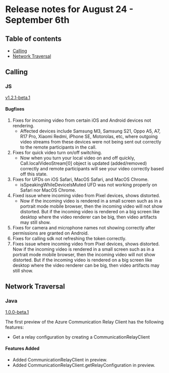 # Release notes for August 24 - September 6th

## Table of contents
* [Calling](#calling)
* [Network Traversal](#network-traversal)

## Calling

### JS
[v1.2.1-beta.1](https://github.com/Azure/Communication/blob/master/releasenotes/acs-javascript-calling-library-release-notes.md#v121-beta1-2021-08-26)

#### Bugfixes
1. Fixes for incoming video from certain iOS and Android devices not rendering.
    - Affected devices include Samsung M3, Samsung S21, Oppo A5, A7, R17 Pro, Xiaomi Redmi, iPhone SE, Motorolas, etc, where outgoing video streams from these devices were not being sent out correctly to the remote participants in the call. 
2. Fixes for quick video turn on/off switching.
    - Now when you turn your local video on and off quickly, Call.localVideoStream[0] object is updated (added/removed) correctly and remote participants will see your video correctly based off this state.
3. Fixes for UFDs on iOS Safari, MacOS Safari, and MacOS Chrome.
    - isSpeakingWhileDeviceIsMuted UFD was not working properly on Safari nor MacOS Chrome.
4. Fixed issue where incoming video from Pixel devices, shows distorted.
    - Now if the incoming video is rendered in a small screen such as in a portrait mode mobile browser, then the incoming video will not show distorted. But if the incoming video is rendered on a big screen like desktop where the video renderer can be big, then video artifacts may still show.
5. Fixes for camera and microphone names not showing correctly after permissions are granted on Android.
6. Fixes for calling sdk not refreshing the token correctly.
7. Fixes issue where incoming video from Pixel devices, shows distorted. Now if the incoming video is rendered in a small screen such as in a portrait mode mobile browser, then the incoming video will not show distorted. But if the incoming video is rendered on a big screen like desktop where the video renderer can be big, then video artifacts may still show.

## Network Traversal

### Java
[1.0.0-beta.1](https://github.com/Azure/azure-sdk-for-java/blob/main/sdk/communication/azure-communication-networktraversal/CHANGELOG.md#100-beta1-2021-09-09)

The first preview of the Azure Communication Relay Client has the following features:
- Get a relay configuration by creating a CommunicationRelayClient

#### Features Added
- Added CommunicationRelayClient in preview.
- Added CommunicationRelayClient.getRelayConfiguration in preview.
